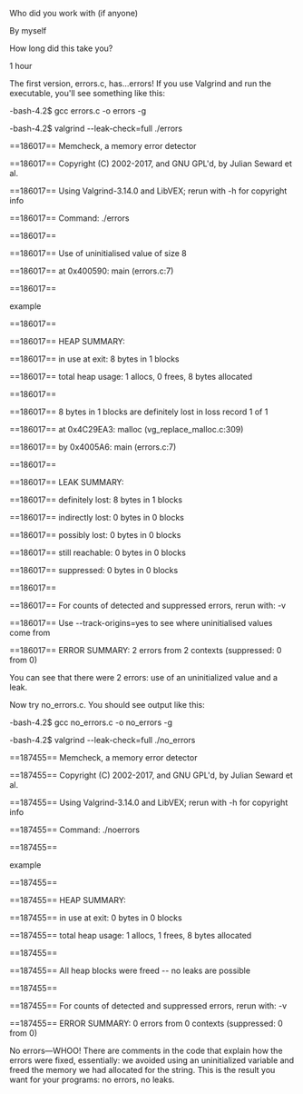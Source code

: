 Who did you work with (if anyone)

By myself

How long did this take you?

1 hour

The first version, errors.c, has...errors! If you use Valgrind and run the executable, you'll see something like this:

-bash-4.2$ gcc errors.c -o errors -g

-bash-4.2$ valgrind --leak-check=full ./errors

==186017== Memcheck, a memory error detector

==186017== Copyright (C) 2002-2017, and GNU GPL'd, by Julian Seward et al.

==186017== Using Valgrind-3.14.0 and LibVEX; rerun with -h for copyright info

==186017== Command: ./errors

==186017==

==186017== Use of uninitialised value of size 8

==186017== at 0x400590: main (errors.c:7)

==186017==

example

==186017==

==186017== HEAP SUMMARY:

==186017== in use at exit: 8 bytes in 1 blocks

==186017== total heap usage: 1 allocs, 0 frees, 8 bytes allocated

==186017==

==186017== 8 bytes in 1 blocks are definitely lost in loss record 1 of 1

==186017== at 0x4C29EA3: malloc (vg_replace_malloc.c:309)

==186017== by 0x4005A6: main (errors.c:7)

==186017==

==186017== LEAK SUMMARY:

==186017== definitely lost: 8 bytes in 1 blocks

==186017== indirectly lost: 0 bytes in 0 blocks

==186017== possibly lost: 0 bytes in 0 blocks

==186017== still reachable: 0 bytes in 0 blocks

==186017== suppressed: 0 bytes in 0 blocks

==186017==

==186017== For counts of detected and suppressed errors, rerun with: -v

==186017== Use --track-origins=yes to see where uninitialised values come from

==186017== ERROR SUMMARY: 2 errors from 2 contexts (suppressed: 0 from 0)

You can see that there were 2 errors: use of an uninitialized value and a leak.

Now try no_errors.c. You should see output like this:

-bash-4.2$ gcc no_errors.c -o no_errors -g

-bash-4.2$ valgrind --leak-check=full ./no_errors

==187455== Memcheck, a memory error detector

==187455== Copyright (C) 2002-2017, and GNU GPL'd, by Julian Seward et al.

==187455== Using Valgrind-3.14.0 and LibVEX; rerun with -h for copyright info

==187455== Command: ./noerrors

==187455==

example

==187455==

==187455== HEAP SUMMARY:

==187455== in use at exit: 0 bytes in 0 blocks

==187455== total heap usage: 1 allocs, 1 frees, 8 bytes allocated

==187455==

==187455== All heap blocks were freed -- no leaks are possible

==187455==

==187455== For counts of detected and suppressed errors, rerun with: -v

==187455== ERROR SUMMARY: 0 errors from 0 contexts (suppressed: 0 from 0)

No errors—WHOO! There are comments in the code that explain how the errors were fixed, essentially: we avoided using an uninitialized variable and freed the memory we had allocated for the string. This is the result you want for your programs: no errors, no leaks.
